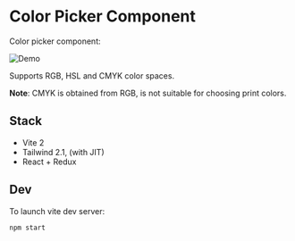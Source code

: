 # Color Picker Component

Color picker component:

![Demo](screencapture.gif)

Supports RGB, HSL and CMYK color spaces.

**Note**: CMYK is obtained from RGB, is not suitable for choosing print colors.


## Stack

- Vite 2
- Tailwind 2.1, (with JIT)
- React + Redux

## Dev

To launch vite dev server:

```
npm start
```

